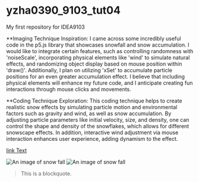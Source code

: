# yzha0390_9103_tut04
My first repository for IDEA9103

**Imaging Technique Inspiration:
I came across some incredibly useful code in the p5.js library that showcases snowfall and snow accumulation. I would like to integrate certain features, such as controlling randomness with 'noiseScale', incorporating physical elements like 'wind' to simulate natural effects, and randomizing object display based on mouse position within 'draw()'. Additionally, I plan on utilizing 'xSet' to accumulate particle positions for an even greater accumulation effect. I believe that including physical elements will enhance my future code, and I anticipate creating fun interactions through mouse clicks and movements.

**Coding Technique Exploration:
This coding technique helps to create realistic snow effects by simulating particle motion and environmental factors such as gravity and wind, as well as snow accumulation. By adjusting particle parameters like initial velocity, size, and density, one can control the shape and density of the snowflakes, which allows for different snowscape effects. In addition, interactive wind adjustment via mouse interaction enhances user experience, adding dynamism to the effect.

[link Text](https://openprocessing.org/sketch/1446964)

![An image of snow fall](assets/snow%20fall.png)
![An image of snow fall](assets/snow%20fall+accumulated%20snow.png)

> This is a blockquote.
> 
